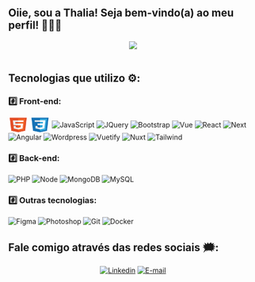 ## Oiie, sou a Thalia! Seja bem-vindo(a) ao meu perfil! 👋🏻😊 

<div align="center">
<a href="https://github.com/anuraghazra/convoychat">
  <img height=200 align="center" src="https://github-readme-stats.vercel.app/api/top-langs?username=tha-lias&layout=compact&theme=radical" />
</a>

</div>

<br>

## Tecnologias que utilizo ⚙️:

### #️⃣ Front-end:
<div style="display: inline_block;">
  <img align="center" alt="HTML" height="30" width="40" src="https://raw.githubusercontent.com/devicons/devicon/master/icons/html5/html5-original.svg">
  <img align="center" alt="CSS" height="30" width="40" src="https://raw.githubusercontent.com/devicons/devicon/master/icons/css3/css3-original.svg">
  <img align="center" alt="JavaScript" height="30" width="40" src="https://cdn.jsdelivr.net/gh/devicons/devicon/icons/javascript/javascript-plain.svg">
  <img align="center" alt="JQuery" height="30" width="40" src="https://cdn.jsdelivr.net/gh/devicons/devicon/icons/jquery/jquery-original.svg">
  <img align="center" alt="Bootstrap" height="30" width="40" src="https://cdn.jsdelivr.net/gh/devicons/devicon/icons/bootstrap/bootstrap-original.svg">
  <img align="center" alt="Vue" height="30" width="40" src="https://skillicons.dev/icons?i=react">
  <img align="center" alt="React" height="30" width="40" src="https://skillicons.dev/icons?i=vue">
  <img align="center" alt="Next" height="30" width="40" src="https://skillicons.dev/icons?i=next">
  <img align="center" alt="Angular" height="30" width="40" src="https://skillicons.dev/icons?i=angular">
  <img align="center" alt="Wordpress" height="30" width="40" src="https://skillicons.dev/icons?i=wordpress">
  <img align="center" alt="Vuetify" height="30" width="40" src="https://skillicons.dev/icons?i=vuetify">
  <img align="center" alt="Nuxt" height="30" width="40" src="https://skillicons.dev/icons?i=nuxtjs">
  <img align="center" alt="Tailwind" height="30" width="40" src="https://skillicons.dev/icons?i=tailwind">
</div>

### #️⃣ Back-end:
<div style="display: inline_block;">
  <img align="center" alt="PHP" height="30" width="40" src="https://cdn.jsdelivr.net/gh/devicons/devicon/icons/php/php-plain.svg">
  <img align="center" alt="Node" height="30" width="40" src="https://cdn.jsdelivr.net/gh/devicons/devicon/icons/nodejs/nodejs-original.svg">
  <img align="center" alt="MongoDB" height="30" width="40" src="https://cdn.jsdelivr.net/gh/devicons/devicon/icons/mongodb/mongodb-plain-wordmark.svg">
  <img align="center" alt="MySQL" height="30" width="40" src="https://cdn.jsdelivr.net/gh/devicons/devicon/icons/mysql/mysql-original.svg">
</div>

### #️⃣ Outras tecnologias:
<div style="display: inline_block;">
  <img align="center" alt="Figma" height="30" width="40" src="https://cdn.jsdelivr.net/gh/devicons/devicon/icons/figma/figma-original.svg">
  <img align="center" alt="Photoshop" height="30" width="40" src="https://cdn.jsdelivr.net/gh/devicons/devicon/icons/photoshop/photoshop-plain.svg">
  <img align="center" alt="Git" height="30" width="40" src="https://cdn.jsdelivr.net/gh/devicons/devicon/icons/git/git-original.svg">
    <img align="center" alt="Docker" height="30" width="40" src="https://skillicons.dev/icons?i=docker">
</div>

## Fale comigo através das redes sociais 🗯️:

<div align="center">

[![Linkedin](https://img.shields.io/badge/LinkedIn-0077B5?style=for-the-badge&logo=linkedin&logoColor=white
)](https://www.linkedin.com/in/tha-silva/)
[![E-mail](https://img.shields.io/badge/Gmail-D14836?style=for-the-badge&logo=gmail&logoColor=white)](mailto:tsilvacorp@gmail.com)

</div>
